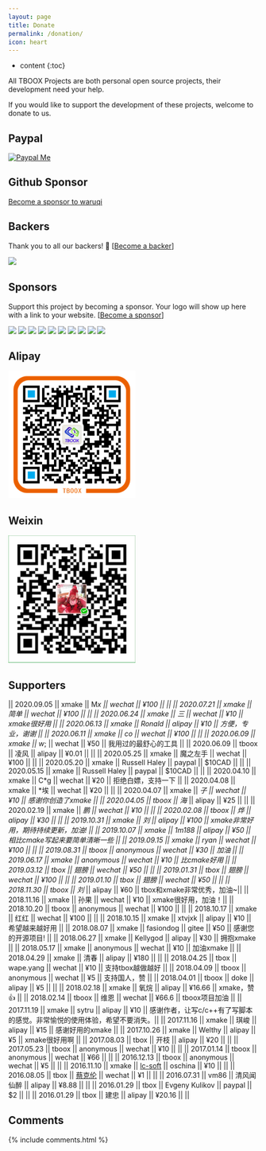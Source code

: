 ```yaml
---
layout: page
title: Donate
permalink: /donation/
icon: heart
---
```


* content
{:toc}

All TBOOX Projects are both personal open source projects, their development need your help.

If you would like to support the development of these projects, welcome to donate to us.


## Paypal

[![Paypal Me](/static/img/paypal.png)](http://paypal.me/tboox/5)

## Github Sponsor

[Become a sponsor to waruqi](https://github.com/sponsors/waruqi)

## Backers

Thank you to all our backers! 🙏 [[Become a backer](https://opencollective.com/xmake#backer)]

<a href="https://opencollective.com/xmake#backers" target="_blank"><img src="https://opencollective.com/xmake/backers.svg?width=890"></a>

## Sponsors

Support this project by becoming a sponsor. Your logo will show up here with a link to your website. [[Become a sponsor](https://opencollective.com/xmake#sponsor)]

<a href="https://opencollective.com/xmake/sponsor/0/website" target="_blank"><img src="https://opencollective.com/xmake/sponsor/0/avatar.svg"></a>
<a href="https://opencollective.com/xmake/sponsor/1/website" target="_blank"><img src="https://opencollective.com/xmake/sponsor/1/avatar.svg"></a>
<a href="https://opencollective.com/xmake/sponsor/2/website" target="_blank"><img src="https://opencollective.com/xmake/sponsor/2/avatar.svg"></a>
<a href="https://opencollective.com/xmake/sponsor/3/website" target="_blank"><img src="https://opencollective.com/xmake/sponsor/3/avatar.svg"></a>
<a href="https://opencollective.com/xmake/sponsor/4/website" target="_blank"><img src="https://opencollective.com/xmake/sponsor/4/avatar.svg"></a>
<a href="https://opencollective.com/xmake/sponsor/5/website" target="_blank"><img src="https://opencollective.com/xmake/sponsor/5/avatar.svg"></a>
<a href="https://opencollective.com/xmake/sponsor/6/website" target="_blank"><img src="https://opencollective.com/xmake/sponsor/6/avatar.svg"></a>
<a href="https://opencollective.com/xmake/sponsor/7/website" target="_blank"><img src="https://opencollective.com/xmake/sponsor/7/avatar.svg"></a>
<a href="https://opencollective.com/xmake/sponsor/8/website" target="_blank"><img src="https://opencollective.com/xmake/sponsor/8/avatar.svg"></a>
<a href="https://opencollective.com/xmake/sponsor/9/website" target="_blank"><img src="https://opencollective.com/xmake/sponsor/9/avatar.svg"></a>

## Alipay 

<img src="/static/img/alipay.png" alt="alipay" width="256" height="256">

## Weixin 

<img src="/static/img/weixin.png" alt="weixin" width="256" height="256">

## Supporters

|| 2020.09.05 || xmake || M*x || wechat || ¥100 || ||
|| 2020.07.21 || xmake || 简单 || wechat || ¥100 || ||
|| 2020.06.24 || xmake || *三 || wechat || ¥10 || xmake很好用 ||
|| 2020.06.13 || xmake || Ronald || alipay || ¥10 || 方便，专业，谢谢 ||
|| 2020.06.11 || xmake || c*o || wechat || ¥100 || ||
|| 2020.06.09 || xmake || w*; || wechat || ¥50 || 我用过的最舒心的工具 ||
|| 2020.06.09 || tboox || 凌风 || alipay || ¥0.01 || ||
|| 2020.05.25 || xmake || 魔之左手 || wechat || ¥100 || ||
|| 2020.05.20 || xmake || Russell Haley || paypal || $10CAD || ||
|| 2020.05.15 || xmake || Russell Haley || paypal || $10CAD || ||
|| 2020.04.10 || xmake || C*g || wechat || ¥20 || 拒绝白嫖，支持一下 ||
|| 2020.04.08 || xmake || *埃 || wechat || ¥20 || ||
|| 2020.04.07 || xmake || *子 || wechat || ¥10 || 感谢你创造了xmake ||
|| 2020.04.05 || tboox || 海* || alipay || ¥25 || ||
|| 2020.02.19 || xmake || *鹏 || wechat || ¥10 || ||
|| 2020.02.08 || tboox || *烨 || alipay || ¥30 || ||
|| 2019.10.31 || xmake || 刘* || alipay || ¥100 || xmake非常好用，期待持续更新，加油! ||
|| 2019.10.07 || xmake || 1m188 || alipay || ¥50 || 相比cmake写起来要简单清晰一些 ||
|| 2019.09.15 || xmake || ryan || wechat || ¥100 ||  ||
|| 2019.08.31 || tboox || anonymous || wechat || ¥30 || 加油 ||
|| 2019.06.17 || xmake || anonymous || wechat || ¥10 || 比cmake好用 ||
|| 2019.03.12 || tbox || 翅膀 || wechat || ¥50 || ||
|| 2019.01.31 || tbox || 翅膀 || wechat || ¥100 || ||
|| 2019.01.10 || tbox || 翅膀 || wechat || ¥50 || ||
|| 2018.11.30 || tboox || 刘* || alipay || ¥60 || tbox和xmake非常优秀，加油~||
|| 2018.11.16 || xmake || 孙果 || wechat || ¥10 || xmake很好用，加油！||
|| 2018.10.20 || tboox || anonymous || wechat || ¥100 || ||
|| 2018.10.17 || xmake || 红红 || wechat || ¥100 || ||
|| 2018.10.15 || xmake || xtvjxk || alipay || ¥10 || 希望越来越好用 ||
|| 2018.08.07 || xmake || fasiondog || gitee || ¥50 || 感谢您的开源项目! ||
|| 2018.06.27 || xmake || Kellygod || alipay || ¥30 || 拥抱xmake ||
|| 2018.05.17 || xmake || anonymous || wechat || ¥10 || 加油xmake ||
|| 2018.04.29 || xmake || 清春 || alipay || ¥180 || ||
|| 2018.04.25 || tbox || wape.yang || wechat || ¥10 || 支持tbox越做越好 ||
|| 2018.04.09 || tboox || anonymous || wechat || ¥5 || 支持国人，赞 ||
|| 2018.04.01 || tboox || doke || alipay || ¥5 || ||
|| 2018.02.18 || xmake || 氧烷 || alipay || ¥16.66 || xmake，赞👍 ||
|| 2018.02.14 || tboox || 维恩 || wechat || ¥66.6 || tboox项目加油 ||
|| 2017.11.19 || xmake || sytru || alipay || ¥10 || 感谢作者，让写c/c++有了写脚本的感觉。非常愉悦的使用体验，希望不要消失。||
|| 2017.11.16 || xmake || 琪峻 || alipay || ¥15 || 感谢好用的xmake ||
|| 2017.10.26 || xmake || Welthy || alipay || ¥5 || xmake很好用啊 ||
|| 2017.08.03 || tbox || 开枝 || alipay || ¥20 || ||
|| 2017.05.23 || tboox || anonymous || wechat || ¥10 || ||
|| 2017.01.14 || tboox || anonymous || wechat || ¥66 || ||
|| 2016.12.13 || tboox || anonymous || wechat || ¥5 || ||
|| 2016.11.10 || xmake || [lc-soft](https://github.com/lc-soft) || oschina || ¥10 || ||
|| 2016.08.05 || tbox || [蔡克伦](https://github.com/caikelun) || wechat || ¥1 || ||
|| 2016.07.31 || vm86 || 清风闻仙醉 || alipay || ¥8.88 || ||
|| 2016.01.29 || tbox || Evgeny Kulikov || paypal || $2 || ||
|| 2016.01.29 || tbox || 建忠 || alipay || ¥20.16 || ||

## Comments

{% include comments.html %}
